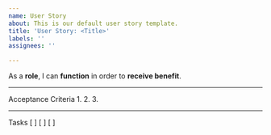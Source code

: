 ```yaml
---
name: User Story
about: This is our default user story template.
title: 'User Story: <Title>'
labels: ''
assignees: ''

---
```


As a **role**, I can **function** in order to **receive benefit**.

---
Acceptance Criteria
1.
2.
3.

---
Tasks
[ ] 
[ ]
[ ]

